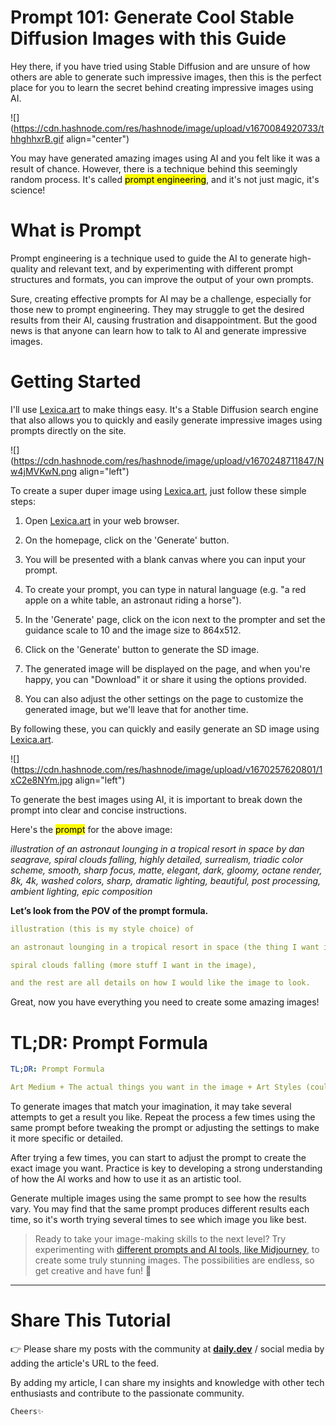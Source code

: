 # Prompt 101: Generate Cool Stable Diffusion Images with this Guide

Hey there, if you have tried using Stable Diffusion and are unsure of how others are able to generate such impressive images, then this is the perfect place for you to learn the secret behind creating impressive images using AI.

![](https://cdn.hashnode.com/res/hashnode/image/upload/v1670084920733/thhghhxrB.gif align="center")

You may have generated amazing images using AI and you felt like it was a result of chance. However, there is a technique behind this seemingly random process. It's called <mark>prompt engineering</mark>, and it's not just magic, it's science!

# What is Prompt

Prompt engineering is a technique used to guide the AI to generate high-quality and relevant text, and by experimenting with different prompt structures and formats, you can improve the output of your own prompts.

Sure, creating effective prompts for AI may be a challenge, especially for those new to prompt engineering. They may struggle to get the desired results from their AI, causing frustration and disappointment. But the good news is that anyone can learn how to talk to AI and generate impressive images.

# Getting Started

I'll use [Lexica.art](https://lexica.art/) to make things easy. It's a Stable Diffusion search engine that also allows you to quickly and easily generate impressive images using prompts directly on the site.

![](https://cdn.hashnode.com/res/hashnode/image/upload/v1670248711847/Nw4jMVKwN.png align="left")

To create a super duper image using [Lexica.art](http://Lexica.art), just follow these simple steps:

1.  Open [Lexica.art](http://Lexica.art) in your web browser.
    
2.  On the homepage, click on the 'Generate' button.
    
3.  You will be presented with a blank canvas where you can input your prompt.
    
4.  To create your prompt, you can type in natural language (e.g. "a red apple on a white table, an astronaut riding a horse").
    
5.  In the 'Generate' page, click on the icon next to the prompter and set the guidance scale to 10 and the image size to 864x512.
    
6.  Click on the 'Generate' button to generate the SD image.
    
7.  The generated image will be displayed on the page, and when you're happy, you can "Download" it or share it using the options provided.
    
8.  You can also adjust the other settings on the page to customize the generated image, but we'll leave that for another time.
    

By following these, you can quickly and easily generate an SD image using [Lexica.art](http://Lexica.art).

![](https://cdn.hashnode.com/res/hashnode/image/upload/v1670257620801/1xC2e8NYm.jpg align="left")

To generate the best images using AI, it is important to break down the prompt into clear and concise instructions.

Here's the <mark>prompt</mark> for the above image:

*illustration of an astronaut lounging in a tropical resort in space by dan seagrave, spiral clouds falling, highly detailed, surrealism, triadic color scheme, smooth, sharp focus, matte, elegant, dark, gloomy, octane render, 8k, 4k, washed colors, sharp, dramatic lighting, beautiful, post processing, ambient lighting, epic composition*

**Let’s look from the POV of the prompt formula.**

```yaml
illustration (this is my style choice) of

an astronaut lounging in a tropical resort in space (the thing I want in the image) + by dan seagrave (artist style),

spiral clouds falling (more stuff I want in the image),

and the rest are all details on how I would like the image to look.
```

Great, now you have everything you need to create some amazing images!

# TL;DR: Prompt Formula

```yaml
TL;DR: Prompt Formula

Art Medium + The actual things you want in the image + Art Styles (could be an artist or an actual style like Anime, ) + Modifications (extra details on how the image should look) ⇒ Good Image.
```

To generate images that match your imagination, it may take several attempts to get a result you like. Repeat the process a few times using the same prompt before tweaking the prompt or adjusting the settings to make it more specific or detailed.

After trying a few times, you can start to adjust the prompt to create the exact image you want. Practice is key to developing a strong understanding of how the AI works and how to use it as an artistic tool.

Generate multiple images using the same prompt to see how the results vary. You may find that the same prompt produces different results each time, so it's worth trying several times to see which image you like best.

> Ready to take your image-making skills to the next level? Try experimenting with [different prompts and AI tools, like Midjourney](https://amirahnasihah.hashnode.dev/how-to-start-generate-ai-art-for-noob), to create some truly stunning images. The possibilities are endless, so get creative and have fun! 🎉

* * *

# **Share This Tutorial**

👉 Please share my posts with the community at [**daily.dev**](http://daily.dev) / social media by adding the article's URL to the feed.

By adding my article, I can share my insights and knowledge with other tech enthusiasts and contribute to the passionate community.

`Cheers✨`
